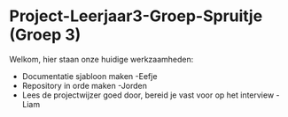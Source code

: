 # Project-Leerjaar3-Groep-Spruitje (Groep 3)

Welkom, hier staan onze huidige werkzaamheden:
- Documentatie sjabloon maken -Eefje
- Repository in orde maken -Jorden
- Lees de projectwijzer goed door, bereid je vast voor op het interview -Liam
